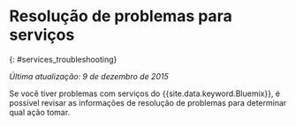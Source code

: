 
# Resolução de problemas para serviços
{: #services_troubleshooting}

*Última atualização: 9 de dezembro de 2015*

Se você tiver problemas com serviços do {{site.data.keyword.Bluemix}},
é possível revisar as informações de resolução de problemas para determinar qual ação
tomar.
